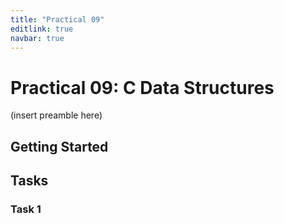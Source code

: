 ```yaml
---
title: "Practical 09"
editlink: true
navbar: true
---
```


# Practical 09: C Data Structures

(insert preamble here)

## Getting Started

## Tasks

### Task 1
